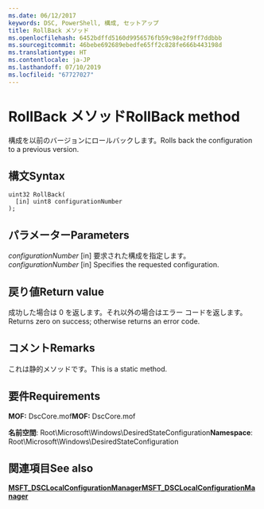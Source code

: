 ```yaml
---
ms.date: 06/12/2017
keywords: DSC, PowerShell, 構成, セットアップ
title: RollBack メソッド
ms.openlocfilehash: 6452bdffd5160d9956576fb59c98e2f9ff7ddbbb
ms.sourcegitcommit: 46bebe692689ebedfe65ff2c828fe666b443198d
ms.translationtype: HT
ms.contentlocale: ja-JP
ms.lasthandoff: 07/10/2019
ms.locfileid: "67727027"
---
```

# <a name="rollback-method"></a><span data-ttu-id="6f7ec-103">RollBack メソッド</span><span class="sxs-lookup"><span data-stu-id="6f7ec-103">RollBack method</span></span>

<span data-ttu-id="6f7ec-104">構成を以前のバージョンにロールバックします。</span><span class="sxs-lookup"><span data-stu-id="6f7ec-104">Rolls back the configuration to a previous version.</span></span>

## <a name="syntax"></a><span data-ttu-id="6f7ec-105">構文</span><span class="sxs-lookup"><span data-stu-id="6f7ec-105">Syntax</span></span>

```mof
uint32 RollBack(
  [in] uint8 configurationNumber
);
```

## <a name="parameters"></a><span data-ttu-id="6f7ec-106">パラメーター</span><span class="sxs-lookup"><span data-stu-id="6f7ec-106">Parameters</span></span>

<span data-ttu-id="6f7ec-107">*configurationNumber* \[in\] 要求された構成を指定します。</span><span class="sxs-lookup"><span data-stu-id="6f7ec-107">*configurationNumber* \[in\] Specifies the requested configuration.</span></span>

## <a name="return-value"></a><span data-ttu-id="6f7ec-108">戻り値</span><span class="sxs-lookup"><span data-stu-id="6f7ec-108">Return value</span></span>

<span data-ttu-id="6f7ec-109">成功した場合は 0 を返します。それ以外の場合はエラー コードを返します。</span><span class="sxs-lookup"><span data-stu-id="6f7ec-109">Returns zero on success; otherwise returns an error code.</span></span>

## <a name="remarks"></a><span data-ttu-id="6f7ec-110">コメント</span><span class="sxs-lookup"><span data-stu-id="6f7ec-110">Remarks</span></span>

<span data-ttu-id="6f7ec-111">これは静的メソッドです。</span><span class="sxs-lookup"><span data-stu-id="6f7ec-111">This is a static method.</span></span>

## <a name="requirements"></a><span data-ttu-id="6f7ec-112">要件</span><span class="sxs-lookup"><span data-stu-id="6f7ec-112">Requirements</span></span>

<span data-ttu-id="6f7ec-113">**MOF:** DscCore.mof</span><span class="sxs-lookup"><span data-stu-id="6f7ec-113">**MOF:** DscCore.mof</span></span>

<span data-ttu-id="6f7ec-114">**名前空間**: Root\Microsoft\Windows\DesiredStateConfiguration</span><span class="sxs-lookup"><span data-stu-id="6f7ec-114">**Namespace**: Root\Microsoft\Windows\DesiredStateConfiguration</span></span>

## <a name="see-also"></a><span data-ttu-id="6f7ec-115">関連項目</span><span class="sxs-lookup"><span data-stu-id="6f7ec-115">See also</span></span>

[<span data-ttu-id="6f7ec-116">**MSFT_DSCLocalConfigurationManager**</span><span class="sxs-lookup"><span data-stu-id="6f7ec-116">**MSFT_DSCLocalConfigurationManager**</span></span>](msft-dsclocalconfigurationmanager.md)
